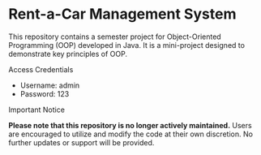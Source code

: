 # Rent-a-Car Management System

This repository contains a semester project for Object-Oriented Programming (OOP) developed in Java. It is a mini-project designed to demonstrate key principles of OOP.

 Access Credentials

- Username: admin
- Password: 123

 Important Notice

**Please note that this repository is no longer actively maintained.** Users are encouraged to utilize and modify the code at their own discretion. No further updates or support will be provided.